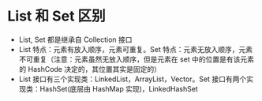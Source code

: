 # List 和 Set 区别
- List, Set 都是继承自 Collection 接口
- List 特点：元素有放入顺序，元素可重复。Set 特点：元素无放入顺序，元素不可重复（注意：元素虽然无放入顺序，但是元素在 set 中的位置是有该元素的 HashCode 决定的，其位置其实是固定的）
- List 接口有三个实现类：LinkedList，ArrayList，Vector。Set 接口有两个实现类：HashSet(底层由 HashMap 实现)，LinkedHashSet
